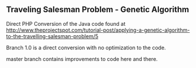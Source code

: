 Traveling Salesman Problem - Genetic Algorithm
----------------------------------------------

Direct PHP Conversion of the Java code found at http://www.theprojectspot.com/tutorial-post/applying-a-genetic-algorithm-to-the-travelling-salesman-problem/5

Branch 1.0 is a direct conversion with no optimization to the code.

master branch contains improvements to code here and there.
